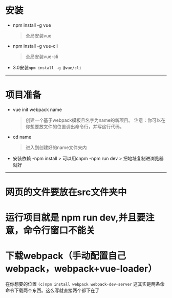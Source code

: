 # 安装 #
+ npm install -g vue
  
  >全局安装vue
+ npm install -g vue-cli
  
  >全局安装vue-cli

+ 3.0安装`npm install -g @vue/cli`

---------------------------
# 项目准备

+ vue init webpack name
  > 创建一个基于webpack模板且名字为name的新项目。
	注意：你可以在你想要放文件的位置调出命令行，并写这行代码。
+ cd name
  
  > 进入到创建好的name文件夹内
+ 安装依赖
	-npm install
	  > 可以用cnpm
	-npm run dev
	  > 把地址复制进浏览器就好
--------------------------------------------

# 网页的文件要放在src文件夹中
# 运行项目就是 npm run dev,并且要注意，命令行窗口不能关

# 下载webpack（手动配置自己webpack，webpack+vue-loader）
在你想要的位置
`(c)npm install webpack webpack-dev-server`
这其实是两条命命令下载两个东西。这么写就直接两个都下在了